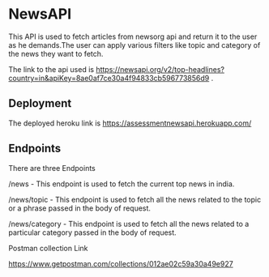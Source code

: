 
# NewsAPI

This API is used to fetch articles from newsorg api and return it  to the user as he demands.The user can apply various filters like topic and category of the news they want to fetch.

The link to the api used is https://newsapi.org/v2/top-headlines?country=in&apiKey=8ae0af7ce30a4f94833cb596773856d9
.



## Deployment

The deployed heroku link is https://assessmentnewsapi.herokuapp.com/ 


## Endpoints

There are three Endpoints

/news  - This endpoint is used to fetch the current top news in india.

/news/topic - This endpoint is used to fetch all the news related to the topic or a  phrase passed in the body of request.

/news/category - This endpoint is used to fetch all the news related to a particular category passed in the body of request.

Postman collection Link

https://www.getpostman.com/collections/012ae02c59a30a49e927
